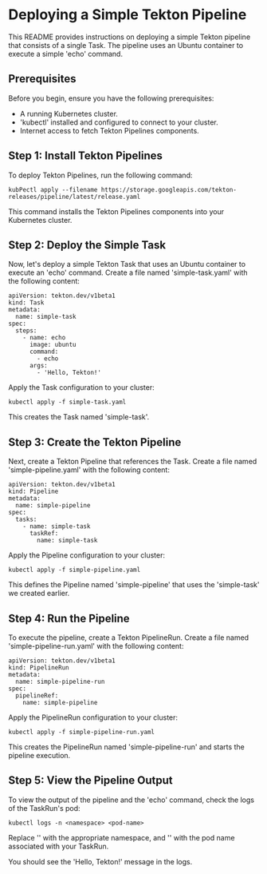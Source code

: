 # Deploying a Simple Tekton Pipeline

This README provides instructions on deploying a simple Tekton pipeline that consists of a single Task. The pipeline uses an Ubuntu container to execute a simple 'echo' command.

## Prerequisites

Before you begin, ensure you have the following prerequisites:

- A running Kubernetes cluster.
- 'kubectl' installed and configured to connect to your cluster.
- Internet access to fetch Tekton Pipelines components.

## Step 1: Install Tekton Pipelines

To deploy Tekton Pipelines, run the following command:

```
kubPectl apply --filename https://storage.googleapis.com/tekton-releases/pipeline/latest/release.yaml
```

This command installs the Tekton Pipelines components into your Kubernetes cluster.

## Step 2: Deploy the Simple Task

Now, let's deploy a simple Tekton Task that uses an Ubuntu container to execute an 'echo' command. Create a file named 'simple-task.yaml' with the following content:

```
apiVersion: tekton.dev/v1beta1
kind: Task
metadata:
  name: simple-task
spec:
  steps:
    - name: echo
      image: ubuntu
      command:
        - echo
      args:
        - 'Hello, Tekton!'
```

Apply the Task configuration to your cluster:

```
kubectl apply -f simple-task.yaml
```

This creates the Task named 'simple-task'.

## Step 3: Create the Tekton Pipeline

Next, create a Tekton Pipeline that references the Task. Create a file named 'simple-pipeline.yaml' with the following content:

```
apiVersion: tekton.dev/v1beta1
kind: Pipeline
metadata:
  name: simple-pipeline
spec:
  tasks:
    - name: simple-task
      taskRef:
        name: simple-task
```

Apply the Pipeline configuration to your cluster:

```
kubectl apply -f simple-pipeline.yaml
```

This defines the Pipeline named 'simple-pipeline' that uses the 'simple-task' we created earlier.

## Step 4: Run the Pipeline

To execute the pipeline, create a Tekton PipelineRun. Create a file named 'simple-pipeline-run.yaml' with the following content:

```
apiVersion: tekton.dev/v1beta1
kind: PipelineRun
metadata:
  name: simple-pipeline-run
spec:
  pipelineRef:
    name: simple-pipeline
```

Apply the PipelineRun configuration to your cluster:

```
kubectl apply -f simple-pipeline-run.yaml
```

This creates the PipelineRun named 'simple-pipeline-run' and starts the pipeline execution.

## Step 5: View the Pipeline Output

To view the output of the pipeline and the 'echo' command, check the logs of the TaskRun's pod:

```
kubectl logs -n <namespace> <pod-name>
```

Replace '<namespace>' with the appropriate namespace, and '<pod-name>' with the pod name associated with your TaskRun.

You should see the 'Hello, Tekton!' message in the logs.
